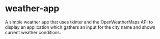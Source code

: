 # weather-app
A simple weather app that uses tkinter and the OpenWeatherMaps API to display an application which gathers an input for the city name and shows current weather conditions.
